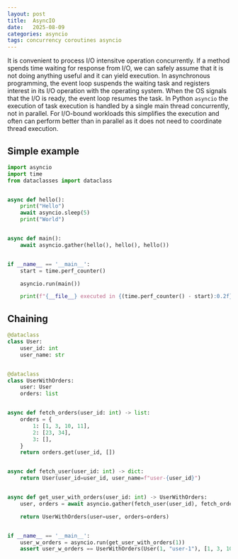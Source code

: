 ```yaml
---
layout: post
title:  AsyncIO
date:   2025-08-09
categories: asyncio
tags: concurrency coroutines asyncio
---
```


It is convenient to process I/O intensitve operation concurrently. If a method spends time waiting for response from I/O, we can safely assume that it is not doing anything useful and it can yield execution. In asynchronous programming, the event loop suspends the waiting task and registers interest in its I/O operation with the operating system. When the OS signals that the I/O is ready, the event loop resumes the task. In Python `asyncio` the execution of task execution is handled by a single main thread concurrently, not in parallel. For I/O-bound workloads this simplifies the execution and often can perform better than in parallel as it does not need to coordinate thread execution.


## Simple example

```python
import asyncio
import time
from dataclasses import dataclass


async def hello():
    print("Hello")
    await asyncio.sleep(5)
    print("World")


async def main():
    await asyncio.gather(hello(), hello(), hello())


if __name__ == '__main__':
    start = time.perf_counter()

    asyncio.run(main())

    print(f"{__file__} executed in {(time.perf_counter() - start):0.2f} seconds.")
```

## Chaining
```Python
@dataclass
class User:
    user_id: int
    user_name: str


@dataclass
class UserWithOrders:
    user: User
    orders: list


async def fetch_orders(user_id: int) -> list:
    orders = {
        1: [1, 3, 10, 11],
        2: [23, 34],
        3: [],
    }
    return orders.get(user_id, [])


async def fetch_user(user_id: int) -> dict:
    return User(user_id=user_id, user_name=f"user-{user_id}")


async def get_user_with_orders(user_id: int) -> UserWithOrders:
    user, orders = await asyncio.gather(fetch_user(user_id), fetch_orders(user_id))

    return UserWithOrders(user=user, orders=orders)


if __name__ == '__main__':
    user_w_orders = asyncio.run(get_user_with_orders(1))
    assert user_w_orders == UserWithOrders(User(1, "user-1"), [1, 3, 10, 11])
```